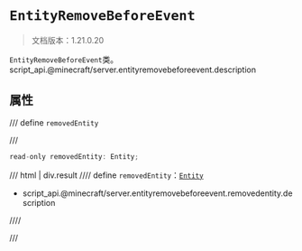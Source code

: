 # `EntityRemoveBeforeEvent`

> 文档版本：1.21.0.20

`EntityRemoveBeforeEvent`类。script_api.@minecraft/server.entityremovebeforeevent.description

## 属性

/// define
`removedEntity`


///

```js
read-only removedEntity: Entity;
```

/// html | div.result
//// define
`removedEntity`：[`Entity`](./entity.md)

- script_api.@minecraft/server.entityremovebeforeevent.removedentity.description


////

///

